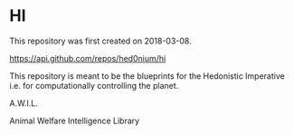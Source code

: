 # HI

This repository was first created on 2018-03-08.

https://api.github.com/repos/hed0nium/hi

This repository is meant to be the blueprints for the Hedonistic Imperative i.e. for computationally controlling the planet.

A.W.I.L.

Animal Welfare Intelligence Library
